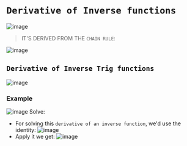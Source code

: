 # `Derivative of Inverse functions`

![image](https://user-images.githubusercontent.com/14041622/40294394-f6786cb2-5d07-11e8-8d47-1d71456b4d2f.png)

> IT'S DERIVED FROM THE `CHAIN RULE`:

![image](https://user-images.githubusercontent.com/14041622/40294502-6f80d4c8-5d08-11e8-82a5-5b91e20a2e7f.png)

## `Derivative of Inverse Trig functions`
![image](https://user-images.githubusercontent.com/14041622/40313487-801adde8-5d48-11e8-8260-a631d6be6c6a.png)



### Example
![image](https://user-images.githubusercontent.com/14041622/42624701-9e7e1b6e-85f8-11e8-84a5-888dcb005195.png)
Solve:
- For solving this `derivative of an inverse function`, we'd use the identity:
![image](https://user-images.githubusercontent.com/14041622/42625090-803971b6-85f9-11e8-85cb-04015ba2206d.png)
- Apply it we get:
![image](https://user-images.githubusercontent.com/14041622/42625123-9a1aeb50-85f9-11e8-9a9e-42d8fa5b1ffc.png)
